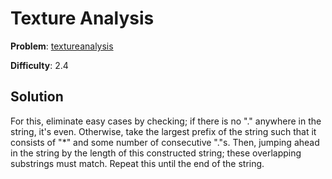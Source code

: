 # Texture Analysis

**Problem**: [textureanalysis](https://open.kattis.com/problems/textureanalysis)

**Difficulty**: 2.4

## Solution

For this, eliminate easy cases by checking; if there is no "." anywhere in the string, it's even. Otherwise, take the largest prefix of the string such that it consists of "*" and some number of consecutive "."s. Then, jumping ahead in the string by the length of this constructed string; these overlapping substrings must match. Repeat this until the end of the string.
